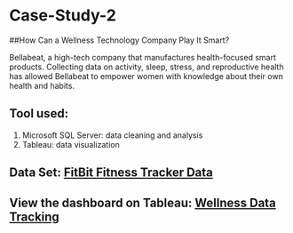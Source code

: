# Case-Study-2
##How Can a Wellness Technology Company Play It Smart? </br>

Bellabeat, a high-tech company that manufactures health-focused smart products. Collecting data on activity, sleep, stress, and reproductive health has allowed Bellabeat to empower women with knowledge about their own health and habits.



## Tool used:
1. Microsoft SQL Server: data cleaning and analysis
2. Tableau: data visualization


## Data Set: [FitBit Fitness Tracker Data](https://www.kaggle.com/arashnic/fitbit)

## View the dashboard on Tableau: [Wellness Data Tracking](https://public.tableau.com/app/profile/wan.chi.huang/viz/WellnessDataTracking/Dashboard1)

